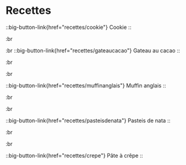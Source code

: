 # Recettes

::big-button-link{href="recettes/cookie"}
Cookie
::

:br

:br
::big-button-link{href="recettes/gateaucacao"}
Gateau au cacao
::

:br

:br

::big-button-link{href="recettes/muffinanglais"}
Muffin anglais
::

:br

:br

::big-button-link{href="recettes/pasteisdenata"}
Pasteis de nata
::

:br

:br

::big-button-link{href="recettes/crepe"}
Pâte à crêpe
::
